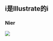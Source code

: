 ## i是Illustrate的i
### Nier
![](https://vignette.wikia.nocookie.net/nier/images/3/38/YoRHa_No.2_Type_B.png/revision/latest)